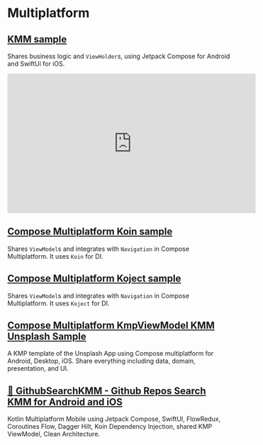 # Multiplatform

## [KMM sample](https://github.com/hoc081098/kmp-viewmodel/tree/master/sample)

Shares business logic and `ViewHolder`s, using Jetpack Compose for Android and SwiftUi for iOS.

<!-- markdownlint-disable MD013 -->
<div class="video-wrapper">
    <iframe width="560" height="315" src="https://www.youtube.com/embed/TYMDx7rd9Eo" title="Android Jetpack Compose" frameborder="0" allow="accelerometer; autoplay; clipboard-write; encrypted-media; gyroscope; picture-in-picture; web-share" referrerpolicy="strict-origin-when-cross-origin" allowfullscreen></iframe>
</div>
<!-- markdownlint-enable MD013 -->


## [Compose Multiplatform Koin sample](https://github.com/hoc081098/kmp-viewmodel/tree/master/standalone-sample/kmpviewmodel_compose_koin_sample)

Shares `ViewModel`s and integrates with `Navigation` in Compose Multiplatform. It uses `Koin` for DI.

## [Compose Multiplatform Koject sample](https://github.com/hoc081098/kmp-viewmodel/tree/master/standalone-sample/kmpviewmodel_compose_koject_sample)

Shares `ViewModel`s and integrates with `Navigation` in Compose Multiplatform. It uses `Koject` for DI.

## [Compose Multiplatform KmpViewModel KMM Unsplash Sample](https://github.com/hoc081098/Compose-Multiplatform-KmpViewModel-KMM-Unsplash-Sample)

A KMP template of the Unsplash App using Compose multiplatform for Android, Desktop, iOS. Share everything including data, domain, presentation, and UI.

## [🍭 GithubSearchKMM - Github Repos Search KMM for Android and iOS](https://github.com/hoc081098/GithubSearchKMM)

Kotlin Multiplatform Mobile using Jetpack Compose, SwiftUI, FlowRedux, Coroutines Flow, Dagger Hilt, Koin Dependency Injection, shared KMP ViewModel, Clean Architecture.
